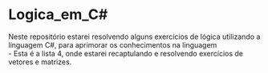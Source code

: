 # Logica_em_C#
Neste repositório estarei resolvendo alguns exercícios de lógica utilizando a linguagem C#, para aprimorar os conhecimentos na linguagem
<br>- Esta é a lista 4, onde estarei recaptulando e resolvendo exercícios de vetores e matrizes.
